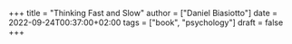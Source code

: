 +++
title = "Thinking Fast and Slow"
author = ["Daniel Biasiotto"]
date = 2022-09-24T00:37:00+02:00
tags = ["book", "psychology"]
draft = false
+++

